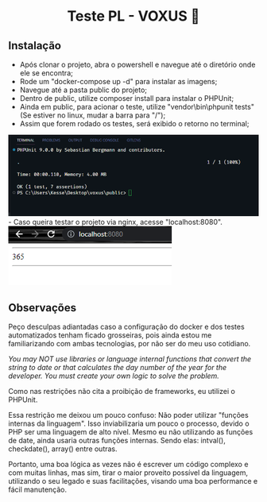 <h1 align="center">Teste PL - VOXUS 👋</h1>
<p>
</p>

## Instalação

- Após clonar o projeto, abra o powershell e navegue até o diretório onde ele se encontra;
- Rode um "docker-compose up -d" para instalar as imagens;
- Navegue até a pasta public do projeto;
- Dentro de public, utilize composer install para instalar o PHPUnit;
- Ainda em public, para acionar o teste, utilize "vendor\bin\phpunit tests" (Se estiver no linux, mudar a barra para "/");
- Assim que forem rodado os testes, será exibido o retorno no terminal;
<img src="phpunit.PNG">
- Caso queira testar o projeto via nginx, acesse "localhost:8080".
<img src="web.PNG">

## Observações

Peço desculpas adiantadas caso a configuração do docker e dos testes automatizados tenham ficado grosseiras, pois ainda estou me familiarizando com ambas tecnologias, por não ser do meu uso cotidiano.

_You may NOT use libraries or *language internal functions* that convert the string
to date or that calculates the day number of the year for the developer. You
must create your own logic to solve the problem._

Como nas restrições não cita a proibição de frameworks, eu utilizei o PHPUnit.

Essa restrição me deixou um pouco confuso: Não poder utilizar "funções internas da linguagem". Isso inviabilizaria um pouco o processo, devido o PHP ser uma linguagem de alto nível. Mesmo eu não utilizando as funções de date, ainda usaria outras funções internas. Sendo elas: intval(), checkdate(), array() entre outras. 

Portanto, uma boa lógica as vezes não é escrever um código complexo e com muitas linhas, mas sim, tirar o maior proveito possível da linguagem, utilizando o seu legado e suas facilitações, visando uma boa performance e fácil manutenção.
